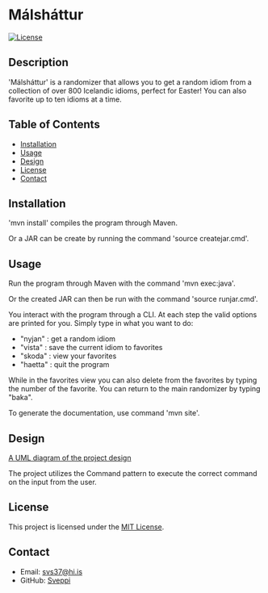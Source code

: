 # Málsháttur

[![License](https://img.shields.io/badge/license-MIT-blue.svg)](LICENSE)

## Description

'Málsháttur' is a randomizer that allows you to get a random idiom from a collection of over 800 Icelandic idioms, perfect for Easter! You can also favorite up to ten idioms at a time.

## Table of Contents

- [Installation](#installation)
- [Usage](#usage)
- [Design](#design)
- [License](#license)
- [Contact](#contact)

## Installation

'mvn install' compiles the program through Maven.

Or a JAR can be create by running the command 'source createjar.cmd'.

## Usage

Run the program through Maven with the command 'mvn exec:java'.

Or the created JAR can then be run with the command 'source runjar.cmd'.

You interact with the program through a CLI. At each step the valid options are printed for you. Simply type in what you want to do:

- "nyjan" : get a random idiom
- "vista" : save the current idiom to favorites
- "skoda" : view your favorites
- "haetta" : quit the program

While in the favorites view you can also delete from the favorites by typing the number of the favorite. You can return to the main randomizer by typing "baka".

To generate the documentation, use command 'mvn site'.

## Design

[A UML diagram of the project design](./src/site/markdown/design.md)

The project utilizes the Command pattern to execute the correct command on the input from the user.

## License

This project is licensed under the [MIT License](LICENSE).

## Contact

- Email: svs37@hi.is
- GitHub: [Sveppi](https://github.com/Sveppi)
